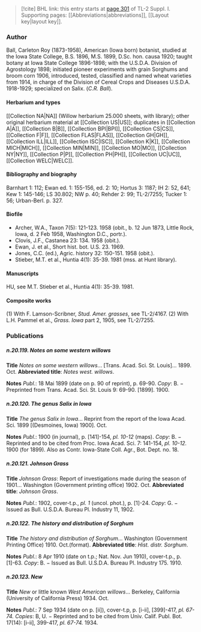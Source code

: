 > [!cite] BHL link: this entry starts at [page 301](https://www.biodiversitylibrary.org/item/103858#page/313/mode/1up) of TL-2 Suppl. I.
> Supporting pages: [[Abbreviations|abbreviations]], [[Layout key|layout key]].

### Author

Ball, Carleton Roy (1873-1958), American (Iowa born) botanist, studied at the Iowa State College, B.S. 1896, M.S. 1899, D.Sc. hon. causa 1920; taught botany at Iowa State College 1896-1898; with the U.S.D.A. Division of Agrostology 1898; initiated pioneer experiments with grain Sorghums and broom corn 1906, introduced, tested, classified and named wheat varieties from 1914, in charge of the Division of Cereal Crops and Diseases U.S.D.A. 1918-1929; specialized on Salix. (*C.R. Ball*).

#### Herbarium and types

[[Collection NA|NA]] (Willow herbarium 25.000 sheets, with library); other original herbarium material at [[Collection US|US]]; duplicates in [[Collection A|A]], [[Collection B|B]], [[Collection BPI|BPI]], [[Collection CS|CS]], [[Collection F|F]], [[Collection FLAS|FLAS]], [[Collection GH|GH]], [[Collection ILL|ILL]], [[Collection ISC|ISC]], [[Collection K|K]], [[Collection MICH|MICH]], [[Collection MIN|MIN]], [[Collection MO|MO]], [[Collection NY|NY]], [[Collection P|P]], [[Collection PH|PH]], [[Collection UC|UC]], [[Collection WELC|WELC]].

#### Bibliography and biography

Barnhart 1: 112; Ewan ed. 1: 155-156, ed. 2: 10; Hortus 3: 1187; IH 2: 52, 641; Kew 1: 145-146; LS 30.802; NW p. 40; Rehder 2: 99; TL-2/7255; Tucker 1: 56; Urban-Berl. p. 327.

#### Biofile

- Archer, W.A., Taxon 7(5): 121-123. 1958 (obit., b. 12 Jun 1873, Little Rock, Iowa, d. 2 Feb 1958, Washington D.C., portr.).
- Clovis, J.F., Castanea 23: 134. 1958 (obit.).
- Ewan, J. et al., Short hist. bot. U.S. 23. 1969.
- Jones, C.C. (ed.), Agric. history 32: 150-151. 1958 (obit.).
- Stieber, M.T. et al., Huntia 4(1): 35-39. 1981 (mss. at Hunt library).

#### Manuscripts

HU, see M.T. Stieber et al., Huntia 4(1): 35-39. 1981.

#### Composite works

(1) With F. Lamson-Scribner, *Stud. Amer. grasses*, see TL-2/4167.
(2) With L.H. Pammel et al., *Grass. Iowa* part 2, 1905, see TL-2/7255.

### Publications

##### n.20.119. Notes on some western willows

**Title**
*Notes on some western willows*... \[Trans. Acad. Sci. St. Louis\]... 1899. Oct.
**Abbreviated title**: *Notes west. willows*.

**Notes**
*Publ*.: 18 Mai 1899 (date on p. 90 of reprint), p. 69-90. *Copy*: B. − Preprinted from Trans. Acad. Sci. St. Louis 9: 69-90. \[1899\]. 1900.

##### n.20.120. The genus Salix in Iowa

**Title**
*The genus Salix in Iowa*... Reprint from the report of the Iowa Acad. Sci. 1899 \[(Desmoines, Iowa) 1900\]. Oct.

**Notes**
*Publ*.: 1900 (in journal), p. \[141\]-154, *pl. 10-12* (maps). *Copy*: B. − Reprinted and to be cited from Proc. Iowa Acad. Sci. 7: 141-154, *pl. 10-12.* 1900 (for 1899). Also as Contr. Iowa-State Coll. Agr., Bot. Dept. no. 18.

##### n.20.121. Johnson Grass

**Title**
*Johnson Grass*: Report of investigations made during the season of 1901... Washington (Government printing office) 1902. Oct.
**Abbreviated title**: *Johnson Grass*.

**Notes**
*Publ*.: 1902, cover-t.p., *pl. 1* (uncol. phot.), p. \[1\]-24. *Copy*: G. − Issued as Bull. U.S.D.A. Bureau Pl. Industry 11, 1902.

##### n.20.122. The history and distribution of Sorghum

**Title**
*The history and distribution of Sorghum*... Washington (Government Printing Office) 1910. Oct.(format).
**Abbreviated title**: *Hist. distr. Sorghum*.

**Notes**
*Publ*.: 8 Apr 1910 (date on t.p.; Nat. Nov. Jun 1910), cover-t.p., p. \[1\]-63. *Copy*: B. − Issued as Bull. U.S.D.A. Bureau Pl. Industry 175. 1910.

##### n.20.123. New

**Title**
*New* or little known *West American willows*... Berkeley, California (University of California Press) 1934. Oct.

**Notes**
*Publ*.: 7 Sep 1934 (date on p. \[ii\]), cover-t.p, p. \[i-ii\], \[399\]-417, *pl. 67-74.* *Copies*: B, U. − Reprinted and to be cited from Univ. Calif. Publ. Bot. 17(14): \[i-ii\], 399-417, *pl. 67-74.* 1934.

